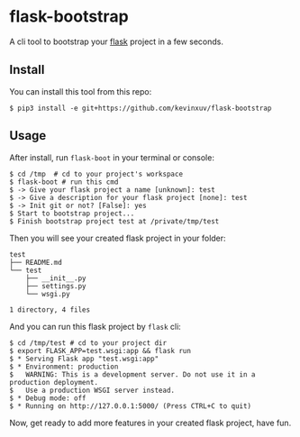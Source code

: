# flask-bootstrap

A cli tool to bootstrap your [flask](https://github.com/pallets/flask) project in a few seconds.

## Install

You can install this tool from this repo:

```commandline
$ pip3 install -e git+https://github.com/kevinxuv/flask-bootstrap
``` 

## Usage

After install, run `flask-boot` in your terminal or console:

```commandline
$ cd /tmp  # cd to your project's workspace
$ flask-boot # run this cmd
$ -> Give your flask project a name [unknown]: test
$ -> Give a description for your flask project [none]: test
$ -> Init git or not? [False]: yes
$ Start to bootstrap project...
$ Finish bootstrap project test at /private/tmp/test
```

Then you will see your created flask project in your folder:

```commandline
test
├── README.md
└── test
    ├── __init__.py
    ├── settings.py
    └── wsgi.py

1 directory, 4 files
```

And you can run this flask project by `flask` cli:

```commandline
$ cd /tmp/test # cd to your project dir
$ export FLASK_APP=test.wsgi:app && flask run
$ * Serving Flask app "test.wsgi:app"
$ * Environment: production
$   WARNING: This is a development server. Do not use it in a production deployment.
$   Use a production WSGI server instead.
$ * Debug mode: off
$ * Running on http://127.0.0.1:5000/ (Press CTRL+C to quit)
```

Now, get ready to add more features in your created flask project, have fun.
